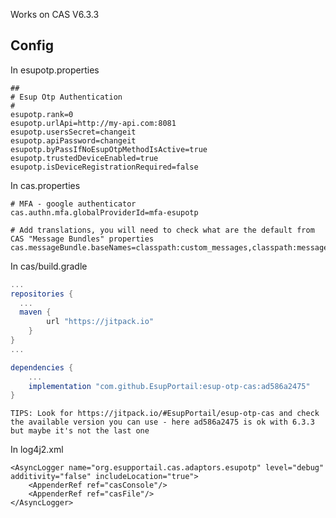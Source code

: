 Works on CAS V6.3.3

## Config

In esupotp.properties

```
##
# Esup Otp Authentication
#
esupotp.rank=0
esupotp.urlApi=http://my-api.com:8081
esupotp.usersSecret=changeit
esupotp.apiPassword=changeit
esupotp.byPassIfNoEsupOtpMethodIsActive=true
esupotp.trustedDeviceEnabled=true
esupotp.isDeviceRegistrationRequired=false
```

In cas.properties

```
# MFA - google authenticator
cas.authn.mfa.globalProviderId=mfa-esupotp

# Add translations, you will need to check what are the default from CAS "Message Bundles" properties
cas.messageBundle.baseNames=classpath:custom_messages,classpath:messages,classpath:esupotp_message
```

In cas/build.gradle

``` groovy
...
repositories {
  ...
  maven {
        url "https://jitpack.io"
    }
}
...

dependencies {
    ...
    implementation "com.github.EsupPortail:esup-otp-cas:ad586a2475"
}
```

    TIPS: Look for https://jitpack.io/#EsupPortail/esup-otp-cas and check the available version you can use - here ad586a2475 is ok with 6.3.3 but maybe it's not the last one

In log4j2.xml
```
<AsyncLogger name="org.esupportail.cas.adaptors.esupotp" level="debug" additivity="false" includeLocation="true">
    <AppenderRef ref="casConsole"/>
    <AppenderRef ref="casFile"/>
</AsyncLogger>
```
